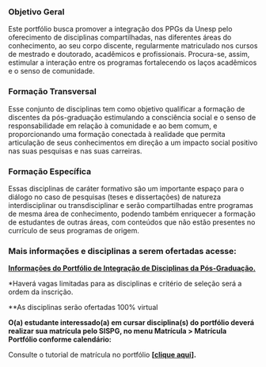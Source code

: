 ### Objetivo Geral

Este portfólio busca promover a integração dos PPGs da Unesp pelo oferecimento de disciplinas compartilhadas, nas diferentes áreas do conhecimento, ao seu corpo discente, regularmente matriculado nos cursos de mestrado e doutorado, acadêmicos e profissionais. Procura\-se, assim, estimular a interação entre os programas fortalecendo os laços acadêmicos e o senso de comunidade.

### Formação Transversal

Esse conjunto de disciplinas tem como objetivo qualificar a formação de discentes da pós\-graduação estimulando a consciência social e o senso de responsabilidade em relação à comunidade e ao bem comum, e proporcionando uma formação conectada à realidade que permita articulação de seus conhecimentos em direção a um impacto social positivo nas suas pesquisas e nas suas carreiras.

### Formação Específica

Essas disciplinas de caráter formativo são um importante espaço para o diálogo no caso de pesquisas (teses e dissertações) de natureza interdisciplinar ou transdisciplinar e serão compartilhadas entre programas de mesma área de conhecimento, podendo também enriquecer a formação de estudantes de outras áreas, com conteúdos que não estão presentes no currículo de seus programas de origem.

### Mais informações e disciplinas a serem ofertadas acesse:

**[Informações do Portfólio de Integração de Disciplinas da Pós\-Graduação.](https://www2.unesp.br/portal#!/propg/disciplinas-portfolio)**

\*Haverá vagas limitadas para as disciplinas e critério de seleção será a ordem da inscrição.

\*\*As disciplinas serão ofertadas 100% virtual 

**O(a) estudante interessado(a) em cursar disciplina(s) do portfólio deverá realizar sua matrícula pelo SISPG, no menu Matrícula \> Matrícula Portfólio conforme calendário:**

Consulte o tutorial de matrícula no portfólio **\[[clique aqui](https://www.fct.unesp.br/Home/Pos_Graduacao/CienciasCartograficas/orientacoes_para_realizacao_da_matricula---portfolio-de-disciplinas-1.pdf "orientacoes_para_realizacao_da_matricula---portfolio-de-disciplinas-1.pdf")].**

